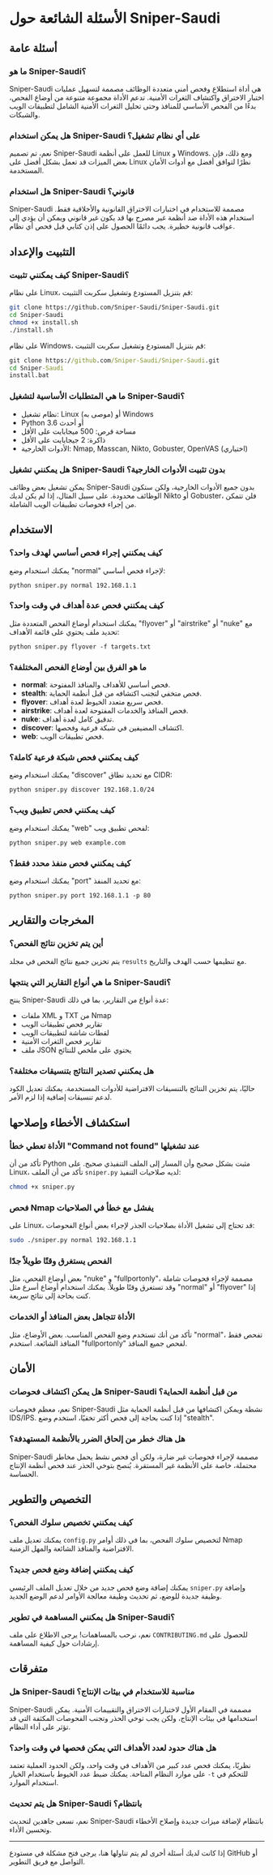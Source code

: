 # الأسئلة الشائعة حول Sniper-Saudi

## أسئلة عامة

### ما هو Sniper-Saudi؟
Sniper-Saudi هي أداة استطلاع وفحص أمني متعددة الوظائف مصممة لتسهيل عمليات اختبار الاختراق واكتشاف الثغرات الأمنية. تدعم الأداة مجموعة متنوعة من أوضاع الفحص، بدءًا من الفحص الأساسي للمنافذ وحتى تحليل الثغرات الأمنية الشامل لتطبيقات الويب والشبكات.

### هل يمكن استخدام Sniper-Saudi على أي نظام تشغيل؟
نعم، تم تصميم Sniper-Saudi للعمل على أنظمة Linux و Windows. ومع ذلك، فإن بعض الميزات قد تعمل بشكل أفضل على Linux نظرًا لتوافق أفضل مع أدوات الأمان المستخدمة.

### هل استخدام Sniper-Saudi قانوني؟
Sniper-Saudi مصممة للاستخدام في اختبارات الاختراق القانونية والأخلاقية فقط. استخدام هذه الأداة ضد أنظمة غير مصرح بها قد يكون غير قانوني ويمكن أن يؤدي إلى عواقب قانونية خطيرة. يجب دائمًا الحصول على إذن كتابي قبل فحص أي نظام.

## التثبيت والإعداد

### كيف يمكنني تثبيت Sniper-Saudi؟
على نظام Linux، قم بتنزيل المستودع وتشغيل سكربت التثبيت:
```bash
git clone https://github.com/Sniper-Saudi/Sniper-Saudi.git
cd Sniper-Saudi
chmod +x install.sh
./install.sh
```

على نظام Windows، قم بتنزيل المستودع وتشغيل سكربت التثبيت:
```cmd
git clone https://github.com/Sniper-Saudi/Sniper-Saudi.git
cd Sniper-Saudi
install.bat
```

### ما هي المتطلبات الأساسية لتشغيل Sniper-Saudi؟
- نظام تشغيل: Linux (موصى به) أو Windows
- Python 3.6 أو أحدث
- مساحة قرص: 500 ميجابايت على الأقل
- ذاكرة: 2 جيجابايت على الأقل
- الأدوات الخارجية: Nmap, Masscan, Nikto, Gobuster, OpenVAS (اختياري)

### هل يمكنني تشغيل Sniper-Saudi بدون تثبيت الأدوات الخارجية؟
يمكن تشغيل بعض وظائف Sniper-Saudi بدون جميع الأدوات الخارجية، ولكن ستكون الوظائف محدودة. على سبيل المثال، إذا لم يكن لديك Nikto أو Gobuster، فلن تتمكن من إجراء فحوصات تطبيقات الويب الشاملة.

## الاستخدام

### كيف يمكنني إجراء فحص أساسي لهدف واحد؟
يمكنك استخدام وضع "normal" لإجراء فحص أساسي:
```
python sniper.py normal 192.168.1.1
```

### كيف يمكنني فحص عدة أهداف في وقت واحد؟
يمكنك استخدام أوضاع الفحص المتعددة مثل "flyover" أو "airstrike" أو "nuke" مع تحديد ملف يحتوي على قائمة الأهداف:
```
python sniper.py flyover -f targets.txt
```

### ما هو الفرق بين أوضاع الفحص المختلفة؟
- **normal**: فحص أساسي للأهداف والمنافذ المفتوحة.
- **stealth**: فحص متخفي لتجنب اكتشافه من قبل أنظمة الحماية.
- **flyover**: فحص سريع متعدد الخيوط لعدة أهداف.
- **airstrike**: فحص المنافذ والخدمات المفتوحة لعدة أهداف.
- **nuke**: تدقيق كامل لعدة أهداف.
- **discover**: اكتشاف المضيفين في شبكة فرعية وفحصها.
- **web**: فحص تطبيقات الويب.

### كيف يمكنني فحص شبكة فرعية كاملة؟
يمكنك استخدام وضع "discover" مع تحديد نطاق CIDR:
```
python sniper.py discover 192.168.1.0/24
```

### كيف يمكنني فحص تطبيق ويب؟
يمكنك استخدام وضع "web" لفحص تطبيق ويب:
```
python sniper.py web example.com
```

### كيف يمكنني فحص منفذ محدد فقط؟
يمكنك استخدام وضع "port" مع تحديد المنفذ:
```
python sniper.py port 192.168.1.1 -p 80
```

## المخرجات والتقارير

### أين يتم تخزين نتائج الفحص؟
يتم تخزين جميع نتائج الفحص في مجلد `results` مع تنظيمها حسب الهدف والتاريخ.

### ما هي أنواع التقارير التي ينتجها Sniper-Saudi؟
ينتج Sniper-Saudi عدة أنواع من التقارير، بما في ذلك:
- ملفات XML و TXT من Nmap
- تقارير فحص تطبيقات الويب
- لقطات شاشة لتطبيقات الويب
- تقارير فحص الثغرات الأمنية
- ملف JSON يحتوي على ملخص للنتائج

### هل يمكنني تصدير النتائج بتنسيقات مختلفة؟
حاليًا، يتم تخزين النتائج بالتنسيقات الافتراضية للأدوات المستخدمة. يمكنك تعديل الكود لدعم تنسيقات إضافية إذا لزم الأمر.

## استكشاف الأخطاء وإصلاحها

### الأداة تعطي خطأ "Command not found" عند تشغيلها
تأكد من أن Python مثبت بشكل صحيح وأن المسار إلى الملف التنفيذي صحيح. على Linux، تأكد من أن الملف `sniper.py` لديه صلاحيات التنفيذ:
```bash
chmod +x sniper.py
```

### فحص Nmap يفشل مع خطأ في الصلاحيات
على Linux، قد تحتاج إلى تشغيل الأداة بصلاحيات الجذر لإجراء بعض أنواع الفحوصات:
```bash
sudo ./sniper.py normal 192.168.1.1
```

### الفحص يستغرق وقتًا طويلاً جدًا
بعض أوضاع الفحص، مثل "nuke" و "fullportonly"، مصممة لإجراء فحوصات شاملة وقد تستغرق وقتًا طويلاً. يمكنك استخدام أوضاع أسرع مثل "normal" أو "flyover" إذا كنت بحاجة إلى نتائج سريعة.

### الأداة تتجاهل بعض المنافذ أو الخدمات
تأكد من أنك تستخدم وضع الفحص المناسب. بعض الأوضاع، مثل "normal"، تفحص فقط المنافذ الشائعة. استخدم "fullportonly" لفحص جميع المنافذ.

## الأمان

### هل يمكن اكتشاف فحوصات Sniper-Saudi من قبل أنظمة الحماية؟
نعم، معظم فحوصات Sniper-Saudi نشطة ويمكن اكتشافها من قبل أنظمة الحماية مثل IDS/IPS. إذا كنت بحاجة إلى فحص أكثر تخفيًا، استخدم وضع "stealth".

### هل هناك خطر من إلحاق الضرر بالأنظمة المستهدفة؟
Sniper-Saudi مصممة لإجراء فحوصات غير ضارة، ولكن أي فحص نشط يحمل مخاطر محتملة، خاصة على الأنظمة غير المستقرة. يُنصح بتوخي الحذر عند فحص أنظمة الإنتاج الحساسة.

## التخصيص والتطوير

### كيف يمكنني تخصيص سلوك الفحص؟
يمكنك تعديل ملف `config.py` لتخصيص سلوك الفحص، بما في ذلك أوامر Nmap الافتراضية والمنافذ الشائعة والمهل الزمنية.

### كيف يمكنني إضافة وضع فحص جديد؟
يمكنك إضافة وضع فحص جديد من خلال تعديل الملف الرئيسي `sniper.py` وإضافة وظيفة جديدة للوضع، ثم تحديث وظيفة معالجة الأوامر لدعم الوضع الجديد.

### هل يمكنني المساهمة في تطوير Sniper-Saudi؟
نعم، نرحب بالمساهمات! يرجى الاطلاع على ملف `CONTRIBUTING.md` للحصول على إرشادات حول كيفية المساهمة.

## متفرقات

### هل Sniper-Saudi مناسبة للاستخدام في بيئات الإنتاج؟
Sniper-Saudi مصممة في المقام الأول لاختبارات الاختراق والتقييمات الأمنية. يمكن استخدامها في بيئات الإنتاج، ولكن يجب توخي الحذر وتجنب الفحوصات المكثفة التي قد تؤثر على أداء النظام.

### هل هناك حدود لعدد الأهداف التي يمكن فحصها في وقت واحد؟
نظريًا، يمكنك فحص عدد كبير من الأهداف في وقت واحد، ولكن الحدود العملية تعتمد على موارد النظام المتاحة. يمكنك ضبط عدد الخيوط باستخدام الخيار `-t` للتحكم في استخدام الموارد.

### هل يتم تحديث Sniper-Saudi بانتظام؟
نعم، نسعى جاهدين لتحديث Sniper-Saudi بانتظام لإضافة ميزات جديدة وإصلاح الأخطاء وتحسين الأداء.

---

إذا كانت لديك أسئلة أخرى لم يتم تناولها هنا، يرجى فتح مشكلة في مستودع GitHub أو التواصل مع فريق التطوير.